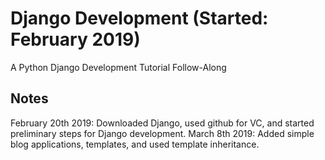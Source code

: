 # Django Development (Started: February 2019)

A Python Django Development Tutorial Follow-Along

## Notes
February 20th 2019: Downloaded Django, used github for VC, and started preliminary steps for Django development.
March 8th 2019: Added simple blog applications, templates, and used template inheritance.
